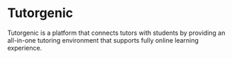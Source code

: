 # Tutorgenic
Tutorgenic is a platform that connects tutors with students by providing an all-in-one tutoring environment that supports fully online learning experience.
